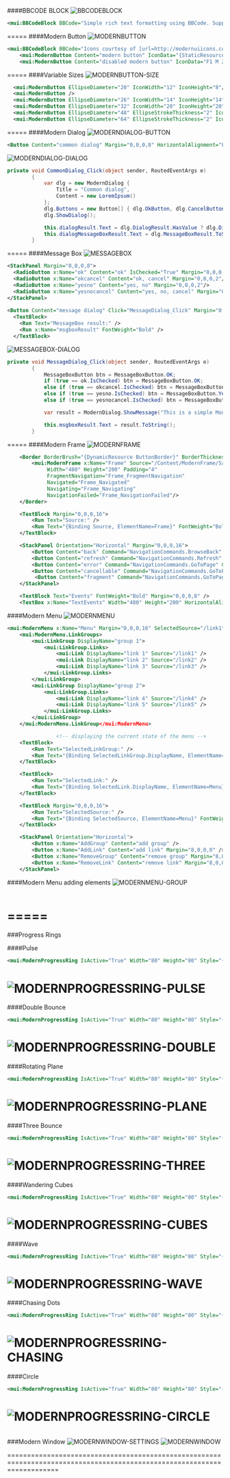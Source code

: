 ####BBCODE BLOCK
![BBCODEBLOCK][BBCODEBLOCK]
```XML
<mui:BBCodeBlock BBCode="Simple rich text formatting using BBCode. Supporting [b]bold[/b], [i]italic[/i], [b][i]bold italic[/i][/b], [u]underline[/u], [color=#ff4500]colors[/color], [size=10]different[/size] [size=16]sizes[/size] and support for [url=http://xamlspy.com]navigable urls[/url].&#13;&#10;&#13;&#10;BBCode formatted text works great with MVVM.&#13;&#10;&#13;&#10;To learn more about link navigation see the [url=/Pages/Navigation.xaml|_top]navigation page[/url]." />
```
=====
####Modern Button
![MODERNBUTTON][BODERNBUTTON]
```XML
<mui:BBCodeBlock BBCode="Icons courtesy of [url=http://modernuiicons.com/]Modern UI Icons[/url]" Margin="0,0,0,16" />
    <mui:ModernButton Content="modern button" IconData="{StaticResource HomeIconData}" Margin="0,0,0,8" />
    <mui:ModernButton Content="disabled modern button" IconData="F1 M 24,13C 27.1521,13 29.9945,14.3258 32,16.4501L 32,11L 35,14L 35,22L 27,22L 24,19L 29.5903,19C 28.217,17.4656 26.2212,16.5 24,16.5C 20.1969,16.5 17.055,19.3306 16.5661,23L 13.0448,23C 13.5501,17.3935 18.262,13 24,13 Z M 24,31.5C 27.8031,31.5 30.945,28.6694 31.4339,25L 34.9552,25C 34.4499,30.6065 29.738,35 24,35C 20.8479,35 18.0055,33.6742 16,31.5499L 16,37L 13,34L 13,26L 21,26L 24,29L 18.4097,29C 19.783,30.5344 21.7787,31.5 24,31.5 Z" IsEnabled="False" Margin="0,0,0,16" />
```
=====
####Variable Sizes
![MODERNBUTTON-SIZE][MODERNBUTTON-SIZE]
```XML
  <mui:ModernButton EllipseDiameter="20" IconWidth="12" IconHeight="8"/>
  <mui:ModernButton />
  <mui:ModernButton EllipseDiameter="26" IconWidth="14" IconHeight="14" />
  <mui:ModernButton EllipseDiameter="32" IconWidth="20" IconHeight="20" />
  <mui:ModernButton EllipseDiameter="48" EllipseStrokeThickness="2" IconWidth="30" IconHeight="30" />
  <mui:ModernButton EllipseDiameter="64" EllipseStrokeThickness="2" IconWidth="42" IconHeight="42" />
```
=====
####Modern Dialog
![MODERNDIALOG-BUTTON][MODERNDIALOG-BUTTON]
```XML
<Button Content="common dialog" Margin="0,0,0,8" HorizontalAlignment="Left" Click="CommonDialog_Click"/>
```
![MODERNDIALOG-DIALOG][MODERNDIALOG-DIALOG]
```C#
private void CommonDialog_Click(object sender, RoutedEventArgs e)
        {
            var dlg = new ModernDialog {
                Title = "Common dialog",
                Content = new LoremIpsum()
            };
            dlg.Buttons = new Button[] { dlg.OkButton, dlg.CancelButton};
            dlg.ShowDialog();

            this.dialogResult.Text = dlg.DialogResult.HasValue ? dlg.DialogResult.ToString() : "<null>";
            this.dialogMessageBoxResult.Text = dlg.MessageBoxResult.ToString();
        }
```
=====
####Message Box
![MESSAGEBOX][MESSAGEBOX]
```XML
<StackPanel Margin="0,0,0,8">
  <RadioButton x:Name="ok" Content="ok" IsChecked="True" Margin="0,0,0,2" />
  <RadioButton x:Name="okcancel" Content="ok, cancel" Margin="0,0,0,2"/>
  <RadioButton x:Name="yesno" Content="yes, no" Margin="0,0,0,2"/>
  <RadioButton x:Name="yesnocancel" Content="yes, no, cancel" Margin="0,0,0,2"/>
</StackPanel>
        
<Button Content="message dialog" Click="MessageDialog_Click" Margin="0,0,0,8"/>
  <TextBlock>
    <Run Text="MessageBox result:" />
    <Run x:Name="msgboxResult" FontWeight="Bold" />
  </TextBlock>
```

![MESSAGEBOX-DIALOG][MESSAGEBOX-DIALOG]
```C#
private void MessageDialog_Click(object sender, RoutedEventArgs e)
        {
            MessageBoxButton btn = MessageBoxButton.OK;
            if (true == ok.IsChecked) btn = MessageBoxButton.OK;
            else if (true == okcancel.IsChecked) btn = MessageBoxButton.OKCancel;
            else if (true == yesno.IsChecked) btn = MessageBoxButton.YesNo;
            else if (true == yesnocancel.IsChecked) btn = MessageBoxButton.YesNoCancel;

            var result = ModernDialog.ShowMessage("This is a simple Modern UI styled message dialog. Do you like it?", "Message Dialog", btn);

            this.msgboxResult.Text = result.ToString();
        }
```
=====
####Modern Frame
![MODERNFRAME][MODERNFRAME]
```XML
    <Border BorderBrush="{DynamicResource ButtonBorder}" BorderThickness="1" HorizontalAlignment="Left" Margin="0,0,0,16">
        <mui:ModernFrame x:Name="Frame" Source="/Content/ModernFrame/Sample.xaml" 
             Width="480" Height="200" Padding="4"
             FragmentNavigation="Frame_FragmentNavigation"
             Navigated="Frame_Navigated"
             Navigating="Frame_Navigating"
             NavigationFailed="Frame_NavigationFailed"/>
    </Border>

    <TextBlock Margin="0,0,0,16">
        <Run Text="Source:" />
        <Run Text="{Binding Source, ElementName=Frame}" FontWeight="Bold" />
    </TextBlock>

    <StackPanel Orientation="Horizontal" Margin="0,0,0,16">
        <Button Content="back" Command="NavigationCommands.BrowseBack" CommandTarget="{Binding ElementName=Frame}"/>
        <Button Content="refresh" Command="NavigationCommands.Refresh" CommandTarget="{Binding ElementName=Frame}" Margin="8,0,0,0"/>
        <Button Content="error" Command="NavigationCommands.GoToPage" CommandParameter="/Content/ModernFrame/ErrorSample.xaml" CommandTarget="{Binding ElementName=Frame}" Margin="8,0,0,0"/>
        <Button Content="cancellable" Command="NavigationCommands.GoToPage" CommandParameter="/Content/ModernFrame/CancelNavigateSample.xaml" CommandTarget="{Binding ElementName=Frame}" Margin="8,0,0,0"/>
         <Button Content="fragment" Command="NavigationCommands.GoToPage" CommandParameter="/Content/ModernFrame/CancelNavigateSample.xaml#somevalue" CommandTarget="{Binding ElementName=Frame}" Margin="8,0,0,0"/>
    </StackPanel>

    <TextBlock Text="Events" FontWeight="Bold" Margin="0,0,0,8" />
    <TextBox x:Name="TextEvents" Width="480" Height="200" HorizontalAlignment="Left" IsReadOnly="True" VerticalScrollBarVisibility="Auto" />
```


####Modern Menu
![MODERNMENU][MODERNMENU]
```XML
<mui:ModernMenu x:Name="Menu" Margin="0,0,0,16" SelectedSource="/link1">
    <mui:ModernMenu.LinkGroups>
        <mui:LinkGroup DisplayName="group 1">
            <mui:LinkGroup.Links>
                <mui:Link DisplayName="link 1" Source="/link1" />
                <mui:Link DisplayName="link 2" Source="/link2" />
                <mui:Link DisplayName="link 3" Source="/link3" />
            </mui:LinkGroup.Links>
        </mui:LinkGroup>
        <mui:LinkGroup DisplayName="group 2">
            <mui:LinkGroup.Links>
                <mui:Link DisplayName="link 4" Source="/link4" />
                <mui:Link DisplayName="link 5" Source="/link5" />
            </mui:LinkGroup.Links>
        </mui:LinkGroup>
    </mui:ModernMenu.LinkGroup</mui:ModernMenu>

                <!-- displaying the current state of the menu -->
    <TextBlock>
        <Run Text="SelectedLinkGroup:" />
        <Run Text="{Binding SelectedLinkGroup.DisplayName, ElementName=Menu}" FontWeight="Bold" />
    </TextBlock>

    <TextBlock>
        <Run Text="SelectedLink:" />
        <Run Text="{Binding SelectedLink.DisplayName, ElementName=Menu}" FontWeight="Bold" />
    </TextBlock>

    <TextBlock Margin="0,0,0,16">
        <Run Text="SelectedSource:" />
        <Run Text="{Binding SelectedSource, ElementName=Menu}" FontWeight="Bold" />
    </TextBlock>

    <StackPanel Orientation="Horizontal">
        <Button x:Name="AddGroup" Content="add group" />
        <Button x:Name="AddLink" Content="add link" Margin="8,0,0,0" />
        <Button x:Name="RemoveGroup" Content="remove group" Margin="8,0,0,0" />
        <Button x:Name="RemoveLink" Content="remove link" Margin="8,0,0,0" />
    </StackPanel>
```
####Modern Menu adding elements
![MODERNMENU-GROUP][MODERNMENU-GROUP]
```XML

```
=====
=====
###Progress Rings

####Pulse
```XML 
<mui:ModernProgressRing IsActive="True" Width="80" Height="80" Style="{StaticResource PulseProgressRingStyle}" />

```

![MODERNPROGRESSRING-PULSE][MODERNPROGRESSRING-PULSE] 
=====
####Double Bounce
```XML 
<mui:ModernProgressRing IsActive="True" Width="80" Height="80" Style="{StaticResource DoubleBounceProgressRingStyle}" />

```

![MODERNPROGRESSRING-DOUBLE][MODERNPROGRESSRING-DOUBLE]
=====
####Rotating Plane
```XML 
<mui:ModernProgressRing IsActive="True" Width="80" Height="80" Style="{StaticResource RotatingPlaneProgressRingStyle}" /> 

```

![MODERNPROGRESSRING-PLANE][MODERNPROGRESSRING-PLANE]
=====
####Three Bounce
```XML 
<mui:ModernProgressRing IsActive="True" Width="80" Height="80" Style="{StaticResource ThreeBounceProgressRingStyle}" /> 

```

![MODERNPROGRESSRING-THREE][MODERNPROGRESSRING-THREE]
=====
####Wandering Cubes
```XML 
<mui:ModernProgressRing IsActive="True" Width="80" Height="80" Style="{StaticResource WanderingCubesProgressRingStyle}" /> 

```

![MODERNPROGRESSRING-CUBES][MODERNPROGRESSRING-CUBES]
=====
####Wave
```XML 
<mui:ModernProgressRing IsActive="True" Width="80" Height="80" Style="{StaticResource WaveProgressRingStyle}" />

```

![MODERNPROGRESSRING-WAVE][MODERNPROGRESSRING-WAVE]
=====
####Chasing Dots
```XML 
<mui:ModernProgressRing IsActive="True" Width="80" Height="80" Style="{StaticResource ChasingDotsProgressRingStyle}" /> 

```

![MODERNPROGRESSRING-CHASING][MODERNPROGRESSRING-CHASING]
=====
####Circle
```XML 
<mui:ModernProgressRing IsActive="True" Width="80" Height="80" Style="{StaticResource CircleProgressRingStyle}" /> 

```

![MODERNPROGRESSRING-CIRCLE][MODERNPROGRESSRING-CIRCLE]
=====
```XML

```
###Modern Window
![MODERNWINDOW-SETTINGS][MODERNWINDOW-SETTINGS]
![MODERNWINDOW][MODERNWINDOW]

=========================================================================================================================

[BBCODEBLOCK]:https://cloud.githubusercontent.com/assets/13318413/10554741/2e10a1a4-741b-11e5-84e6-4d6734e6edee.png
[BODERNBUTTON]:https://cloud.githubusercontent.com/assets/13318413/10495278/ff9faaec-726f-11e5-8db1-6f91edf0533f.png
[MODERNBUTTON-SIZE]:https://cloud.githubusercontent.com/assets/13318413/10495275/ff9d93ce-726f-11e5-9b8b-46da9f53d6fa.png
[MODERNDIALOG-BUTTON]:https://cloud.githubusercontent.com/assets/13318413/10495276/ff9e2f1e-726f-11e5-942f-58f7becf3a8f.png
[MODERNDIALOG-DIALOG]:https://cloud.githubusercontent.com/assets/13318413/10495277/ff9ed86a-726f-11e5-85da-9fa9ac6bc87e.png
[MESSAGEBOX]:https://cloud.githubusercontent.com/assets/13318413/10495279/ffa27060-726f-11e5-869a-9ed63c377e64.png
[MESSAGEBOX-DIALOG]:https://cloud.githubusercontent.com/assets/13318413/10495280/ffa83e64-726f-11e5-86ad-02148c259749.png
[MODERNFRAME]:https://cloud.githubusercontent.com/assets/13318413/10554743/2e122c4a-741b-11e5-8954-a4485bfdede0.PNG
[MODERNMENU]:https://cloud.githubusercontent.com/assets/13318413/10554742/2e10bf72-741b-11e5-9a0f-541ab4509f15.PNG
[MODERNMENU-GROUP]:https://cloud.githubusercontent.com/assets/13318413/10495283/ffbdb262-726f-11e5-954a-2a9e54ddc719.PNG
[MODERNPROGRESSRING-PULSE]:https://cloud.githubusercontent.com/assets/13318413/10495285/ffc05df0-726f-11e5-8538-ee66c30bfcb3.PNG
[MODERNPROGRESSRING-DOUBLE]:https://cloud.githubusercontent.com/assets/13318413/10495284/ffbe9a7e-726f-11e5-925e-3b0c469daac4.PNG
[MODERNPROGRESSRING-PLANE]:https://cloud.githubusercontent.com/assets/13318413/10495286/ffc1b240-726f-11e5-82e7-a647cdb090f7.PNG
[MODERNPROGRESSRING-THREE]:https://cloud.githubusercontent.com/assets/13318413/10495287/ffc6ffe8-726f-11e5-8e41-5e70e638fb36.PNG
[MODERNPROGRESSRING-CUBES]:https://cloud.githubusercontent.com/assets/13318413/10495288/ffd05a2a-726f-11e5-929f-e8fda61befd2.PNG
[MODERNPROGRESSRING-WAVE]:https://cloud.githubusercontent.com/assets/13318413/10495289/ffd3dfe2-726f-11e5-82c8-f81c16448645.PNG
[MODERNPROGRESSRING-CHASING]:https://cloud.githubusercontent.com/assets/13318413/10495290/ffd3f40a-726f-11e5-89d6-0fe29ccdd4c0.PNG
[MODERNPROGRESSRING-CIRCLE]:https://cloud.githubusercontent.com/assets/13318413/10495292/ffd7ba18-726f-11e5-992c-74bf275d712d.PNG
[MODERNWINDOW-SETTINGS]:https://cloud.githubusercontent.com/assets/13318413/10495758/58abcd58-7272-11e5-9a84-71f955c4b488.PNG
[MODERNWINDOW]:https://cloud.githubusercontent.com/assets/13318413/10495291/ffd66640-726f-11e5-98fe-f29ec438f0d0.PNG
